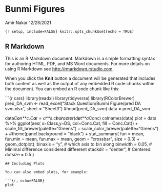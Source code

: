 Bunmi Figures
================
Amir Nakar
12/28/2021

`{r setup, include=FALSE} knitr::opts_chunk$set(echo = TRUE)`

## R Markdown

This is an R Markdown document. Markdown is a simple formatting syntax
for authoring HTML, PDF, and MS Word documents. For more details on
using R Markdown see <http://rmarkdown.rstudio.com>.

When you click the **Knit** button a document will be generated that
includes both content as well as the output of any embedded R code
chunks within the document. You can embed an R code chunk like this:

\`\`\`{r cars} library(readxl) library(tidyverse) library(RColorBrewer)
pred_DA_svm \<- read_excel(“Stack Question/Bunmi Figure/pred DA
svm.xlsx”, sheet = “Sheet3”) #head(pred_DA_svm) data = pred_DA_svm

data*C**o**n**c*.*C**a**t* = *a**s*.*c**h**a**r**a**c**t**e**r*(*d**a**t**a*Conc)
colnames(data) plot = data %>% ggplot(aes( x=Class,y=DS, col=Conc.Cat,
fill = Conc.Cat)) + scale_fill_brewer(palette=“Greens”) +
scale_color_brewer(palette=“Greens”) + #theme(panel.background =
“black”) + stat_summary( fun = mean, fun.min = mean, fun.max = mean,
geom = “crossbar”, size = 0.3) + geom_dotplot(, binaxis = “y”, # which
axis to bin along binwidth = 0.05, # Minimal difference considered
diffeerent stackdir = “center”, # Centered dotsize = 0.5 )


    ## Including Plots

    You can also embed plots, for example:

    ```{r, echo=FALSE}
    plot
